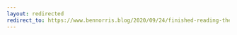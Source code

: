 ```yaml
---
layout: redirected
redirect_to: https://www.bennorris.blog/2020/09/24/finished-reading-the.html
---
```

